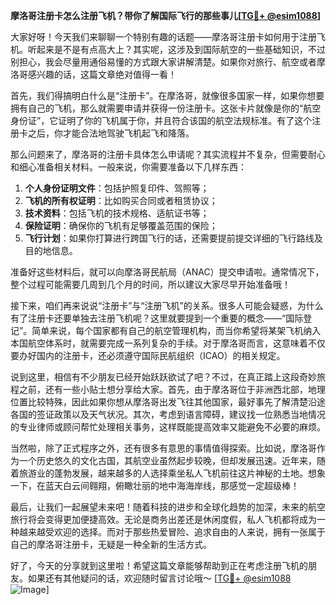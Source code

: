 **摩洛哥注册卡怎么注册飞机？带你了解国际飞行的那些事儿[[TG💪+ @esim1088](https://t.me/s/esim1088)]**

大家好呀！今天我们来聊聊一个特别有趣的话题——摩洛哥注册卡如何用于注册飞机。听起来是不是有点高大上？其实呢，这涉及到国际航空的一些基础知识，不过别担心，我会尽量用通俗易懂的方式跟大家讲解清楚。如果你对旅行、航空或者摩洛哥感兴趣的话，这篇文章绝对值得一看！

首先，我们得搞明白什么是“注册卡”。在摩洛哥，就像很多国家一样，如果你想要拥有自己的飞机，那么就需要申请并获得一份注册卡。这张卡片就像是你的“航空身份证”，它证明了你的飞机属于你，并且符合该国的航空法规标准。有了这个注册卡之后，你才能合法地驾驶飞机起飞和降落。

那么问题来了，摩洛哥的注册卡具体怎么申请呢？其实流程并不复杂，但需要耐心和细心准备相关材料。一般来说，你需要准备以下几样东西：

1. **个人身份证明文件**：包括护照复印件、驾照等；
2. **飞机的所有权证明**：比如购买合同或者租赁协议；
3. **技术资料**：包括飞机的技术规格、适航证书等；
4. **保险证明**：确保你的飞机有足够覆盖范围的保险；
5. **飞行计划**：如果你打算进行跨国飞行的话，还需要提前提交详细的飞行路线及目的地信息。

准备好这些材料后，就可以向摩洛哥民航局（ANAC）提交申请啦。通常情况下，整个过程可能需要几周到几个月的时间，所以建议大家尽早开始准备哦！

接下来，咱们再来说说“注册卡”与“注册飞机”的关系。很多人可能会疑惑，为什么有了注册卡还要单独去注册飞机呢？这里就要提到一个重要的概念——“国际登记”。简单来说，每个国家都有自己的航空管理机构，而当你希望将某架飞机纳入本国航空体系时，就需要完成一系列复杂的手续。对于摩洛哥而言，这意味着不仅要办好国内的注册卡，还必须遵守国际民航组织（ICAO）的相关规定。

说到这里，相信有不少朋友已经开始跃跃欲试了吧？不过，在真正踏上这段奇妙旅程之前，还有一些小贴士想分享给大家。首先，由于摩洛哥位于非洲西北部，地理位置比较特殊，因此如果你想从摩洛哥出发飞往其他国家，最好事先了解清楚沿途各国的签证政策以及天气状况。其次，考虑到语言障碍，建议找一位熟悉当地情况的专业律师或顾问帮忙处理相关事务，这样既能提高效率又能避免不必要的麻烦。

当然啦，除了正式程序之外，还有很多有意思的事情值得探索。比如说，摩洛哥作为一个历史悠久的文化古国，其航空业虽然起步较晚，但却发展迅速。近年来，随着旅游业的蓬勃发展，越来越多的人选择乘坐私人飞机前往这片神秘的土地。想象一下，在蓝天白云间翱翔，俯瞰壮丽的地中海海岸线，那感觉一定超级棒！

最后，让我们一起展望未来吧！随着科技的进步和全球化趋势的加深，未来的航空旅行将会变得更加便捷高效。无论是商务出差还是休闲度假，私人飞机都将成为一种越来越受欢迎的选择。而对于那些热爱冒险、追求自由的人来说，拥有一张属于自己的摩洛哥注册卡，无疑是一种全新的生活方式。

好了，今天的分享就到这里啦！希望这篇文章能够帮助到正在考虑注册飞机的朋友。如果还有其他疑问的话，欢迎随时留言讨论哦～ [[TG💪+ @esim1088](https://t.me/s/esim1088) ![Image](https://i.postimg.cc/4NQfJmqS/Snipaste-2025-05-13-00-14-12.png)]
